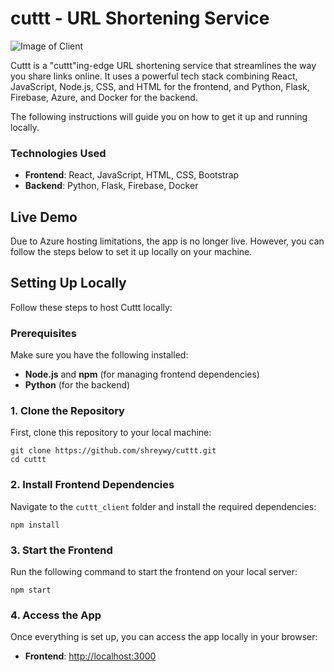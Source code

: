 # cuttt - URL Shortening Service

![Image of Client](https://imgur.com/a/uqKx7vs)

Cuttt is a "cuttt"ing-edge URL shortening service that streamlines the way you share links online. It uses a powerful tech stack combining React, JavaScript, Node.js, CSS, and HTML for the frontend, and Python, Flask, Firebase, Azure, and Docker for the backend.

The following instructions will guide you on how to get it up and running locally.

### Technologies Used

- **Frontend**: React, JavaScript, HTML, CSS, Bootstrap
- **Backend**: Python, Flask, Firebase, Docker

## Live Demo

Due to Azure hosting limitations, the app is no longer live. However, you can follow the steps below to set it up locally on your machine.

## Setting Up Locally

Follow these steps to host Cuttt locally:

### Prerequisites

Make sure you have the following installed:

- **Node.js** and **npm** (for managing frontend dependencies)
- **Python** (for the backend)

### 1. Clone the Repository

First, clone this repository to your local machine:

```
git clone https://github.com/shreywy/cuttt.git
cd cuttt
```

### 2. Install Frontend Dependencies

Navigate to the `cuttt_client` folder and install the required dependencies:

```
npm install
```

### 3. Start the Frontend

Run the following command to start the frontend on your local server:

```
npm start
```

### 4. Access the App

Once everything is set up, you can access the app locally in your browser:

- **Frontend**: [http://localhost:3000](http://localhost:3000)
